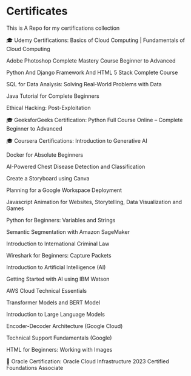 # Certificates
This is A Repo for my certifications collection


🎓 Udemy Certifications:
Basics of Cloud Computing | Fundamentals of Cloud Computing

Adobe Photoshop Complete Mastery Course Beginner to Advanced

Python And Django Framework And HTML 5 Stack Complete Course

SQL for Data Analysis: Solving Real-World Problems with Data

Java Tutorial for Complete Beginners

Ethical Hacking: Post-Exploitation

🎓 GeeksforGeeks Certification:
Python Full Course Online – Complete Beginner to Advanced

🎓 Coursera Certifications:
Introduction to Generative AI

Docker for Absolute Beginners

AI-Powered Chest Disease Detection and Classification

Create a Storyboard using Canva

Planning for a Google Workspace Deployment

Javascript Animation for Websites, Storytelling, Data Visualization and Games

Python for Beginners: Variables and Strings

Semantic Segmentation with Amazon SageMaker

Introduction to International Criminal Law

Wireshark for Beginners: Capture Packets

Introduction to Artificial Intelligence (AI)

Getting Started with AI using IBM Watson

AWS Cloud Technical Essentials

Transformer Models and BERT Model

Introduction to Large Language Models

Encoder-Decoder Architecture (Google Cloud)

Technical Support Fundamentals (Google)

HTML for Beginners: Working with Images

🏅 Oracle Certification:
Oracle Cloud Infrastructure 2023 Certified Foundations Associate
